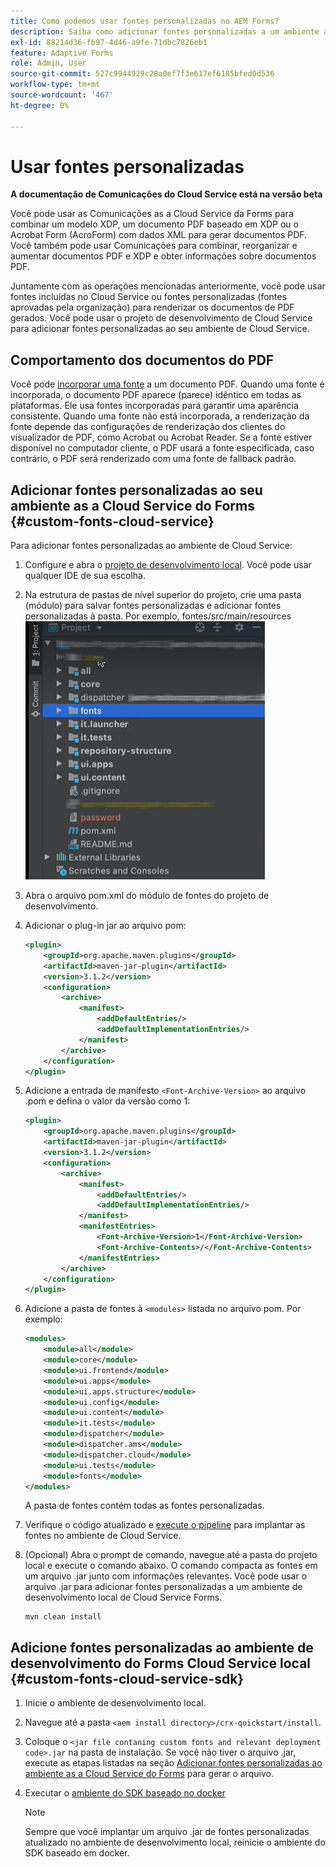 ```yaml
---
title: Como podemos usar fontes personalizadas no AEM Forms?
description: Saiba como adicionar fontes personalizadas a um ambiente as a Cloud Service do Forms.
exl-id: 88214d36-fb97-4d46-a9fe-71dbc7826eb1
feature: Adaptive Forms
role: Admin, User
source-git-commit: 527c9944929c28a0ef7f3e617ef6185bfed0d536
workflow-type: tm+mt
source-wordcount: '467'
ht-degree: 0%

---
```


# Usar fontes personalizadas

**A documentação de Comunicações do Cloud Service está na versão beta**

Você pode usar as Comunicações as a Cloud Service da Forms para combinar um modelo XDP, um documento PDF baseado em XDP ou o Acrobat Form (AcroForm) com dados XML para gerar documentos PDF. Você também pode usar Comunicações para combinar, reorganizar e aumentar documentos PDF e XDP e obter informações sobre documentos PDF.

Juntamente com as operações mencionadas anteriormente, você pode usar fontes incluídas no Cloud Service ou fontes personalizadas (fontes aprovadas pela organização) para renderizar os documentos de PDF gerados. Você pode usar o projeto de desenvolvimento de Cloud Service para adicionar fontes personalizadas ao seu ambiente de Cloud Service.

## Comportamento dos documentos do PDF

Você pode [incorporar uma fonte](https://adobedocs.github.io/experience-manager-forms-cloud-service-developer-reference/references/output-sync/#tag/PrintedOutputOptions) a um documento PDF. Quando uma fonte é incorporada, o documento PDF aparece (parece) idêntico em todas as plataformas. Ele usa fontes incorporadas para garantir uma aparência consistente. Quando uma fonte não está incorporada, a renderização da fonte depende das configurações de renderização dos clientes do visualizador de PDF, como Acrobat ou Acrobat Reader. Se a fonte estiver disponível no computador cliente, o PDF usará a fonte especificada, caso contrário, o PDF será renderizado com uma fonte de fallback padrão.

## Adicionar fontes personalizadas ao seu ambiente as a Cloud Service do Forms {#custom-fonts-cloud-service}

Para adicionar fontes personalizadas ao ambiente de Cloud Service:

1. Configure e abra o [projeto de desenvolvimento local](setup-local-development-environment.md). Você pode usar qualquer IDE de sua escolha.
1. Na estrutura de pastas de nível superior do projeto, crie uma pasta (módulo) para salvar fontes personalizadas e adicionar fontes personalizadas à pasta. Por exemplo, fontes/src/main/resources
   ![Pasta de fontes](assets/fonts.png)

1. Abra o arquivo pom.xml do módulo de fontes do projeto de desenvolvimento.
1. Adicionar o plug-in jar ao arquivo pom:

   ```xml
   <plugin>
       <groupId>org.apache.maven.plugins</groupId>
       <artifactId>maven-jar-plugin</artifactId>
       <version>3.1.2</version>
       <configuration>
           <archive>
               <manifest>
                   <addDefaultEntries/>
                   <addDefaultImplementationEntries/>
               </manifest>
           </archive>
       </configuration>
   </plugin>
   ```

1. Adicione a entrada de manifesto `<Font-Archive-Version>` ao arquivo .pom e defina o valor da versão como 1:

   ```xml
   <plugin>
       <groupId>org.apache.maven.plugins</groupId>
       <artifactId>maven-jar-plugin</artifactId>
       <version>3.1.2</version>
       <configuration>
           <archive>
               <manifest>
                   <addDefaultEntries/>
                   <addDefaultImplementationEntries/>
               </manifest>
               <manifestEntries>
                   <Font-Archive-Version>1</Font-Archive-Version>
                   <Font-Archive-Contents>/</Font-Archive-Contents>
               </manifestEntries> 
           </archive>
       </configuration>
   </plugin>
   ```

1. Adicione a pasta de fontes à `<modules>` listada no arquivo pom. Por exemplo:

   ```xml
   <modules>
       <module>all</module>
       <module>core</module>
       <module>ui.frontend</module>
       <module>ui.apps</module>
       <module>ui.apps.structure</module>
       <module>ui.config</module>
       <module>ui.content</module>
       <module>it.tests</module>
       <module>dispatcher</module>
       <module>dispatcher.ams</module>
       <module>dispatcher.cloud</module>
       <module>ui.tests</module>
       <module>fonts</module>
   </modules>
   ```

   A pasta de fontes contém todas as fontes personalizadas.

1. Verifique o código atualizado e [execute o pipeline](/help/implementing/cloud-manager/deploy-code.md) para implantar as fontes no ambiente de Cloud Service.

1. (Opcional) Abra o prompt de comando, navegue até a pasta do projeto local e execute o comando abaixo. O comando compacta as fontes em um arquivo .jar junto com informações relevantes. Você pode usar o arquivo .jar para adicionar fontes personalizadas a um ambiente de desenvolvimento local de Cloud Service Forms.

   ```shell
   mvn clean install
   ```

## Adicione fontes personalizadas ao ambiente de desenvolvimento do Forms Cloud Service local {#custom-fonts-cloud-service-sdk}

1. Inicie o ambiente de desenvolvimento local.
1. Navegue até a pasta `<aem install directory>/crx-quickstart/install`.
1. Coloque o `<jar file contaning custom fonts and relevant deployment code>.jar` na pasta de instalação. Se você não tiver o arquivo .jar, execute as etapas listadas na seção [Adicionar fontes personalizadas ao ambiente as a Cloud Service do Forms](#custom-fonts-cloud-service) para gerar o arquivo.
1. Executar o [ambiente do SDK baseado no docker](setup-local-development-environment.md#docker-microservices)


   >[!NOTE]
   >
   >Sempre que você implantar um arquivo .jar de fontes personalizadas atualizado no ambiente de desenvolvimento local, reinicie o ambiente do SDK baseado em docker.
